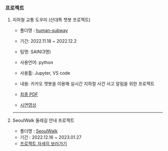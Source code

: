 ### 프로젝트
1. 지하철 교통 도우미 (산대특 챗봇 프로젝트)
    - 폴더명 : [human-subway](https://github.com/gdr1112/project/tree/main/human-subway)
    
    - 기간: 2022.11.18 ~ 2022.12.2
    - 팀명: SAIN(3명)
    - 사용언어: python
    - 사용툴: Jupyter, VS code
    - 내용: 카카오 챗봇을 이용해 실시간 지하철 사건 사고 알림을 위한 프로젝트
    - [최종 PDF](https://github.com/gdr1112/project/blob/main/human-subway/%EC%A7%80%ED%95%98%EC%B2%A0%20%EA%B5%90%ED%86%B5%20%EB%8F%84%EC%9A%B0%EB%AF%B8%20%EC%B1%97%EB%B4%87.pdf)
    - [시연영상](https://www.youtube.com/watch?v=TVT5QuFyewY)
    
    ---
2. SeoulWalk 둘레길 안내 프로젝트
    - 폴더명 : [SeoulWalk](https://github.com/gdr1112/project/tree/main/SeoulWalk/SeoulWalk)
    - 기간 : 2022.12.16 ~ 2023.01.27
    - [프로젝트 자세히 보러가기](https://github.com/gdr1112/project/tree/main/SeoulWalk)
    
